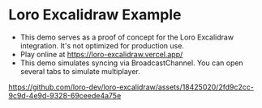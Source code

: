 # Loro Excalidraw Example

- This demo serves as a proof of concept for the Loro Excalidraw integration.
  It's not optimized for production use.
- Play online at https://loro-excalidraw.vercel.app/
- This demo simulates syncing via BroadcastChannel. You can open several tabs to
  simulate multiplayer.

https://github.com/loro-dev/loro-excalidraw/assets/18425020/2fd9c2cc-9c9d-4e9d-9328-69ceede4a75e
